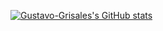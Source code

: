 [![Gustavo-Grisales's GitHub stats](https://github-readme-stats.vercel.app/api?username=gustavosinbandera1)](https://github.com/anuraghazra/github-readme-stats)
